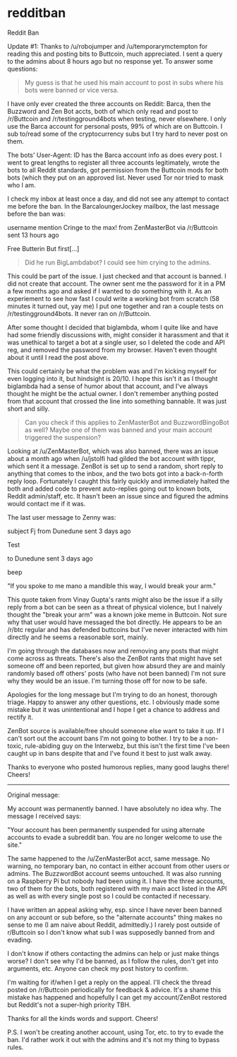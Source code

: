 # redditban
Reddit Ban

Update #1: Thanks to /u/robojumper and /u/temporarymctempton for reading this and posting bits to Buttcoin, much appreciated. I sent a query to the admins about 8 hours ago but no response yet. To answer some questions:

> My guess is that he used his main account to post in subs where his bots were banned or vice versa.

I have only ever created the three accounts on Reddit: Barca, then the Buzzword and Zen Bot accts, both of which only read and post to /r/Buttcoin and /r/testingground4bots when testing, never elsewhere. I only use the Barca account for personal posts, 99% of which are on Buttcoin. I sub to/read some of the cryptocurrency subs but I try hard to never post on them.

The bots' User-Agent: ID has the Barca account info as does every post. I went to great lengths to register all three accounts legitimately, wrote the bots to all Reddit standards, got permission from the Buttcoin mods for both bots (which they put on an approved list. Never used Tor nor tried to mask who I am.

I check my inbox at least once a day, and did not see any attempt to contact me before the ban.  In the BarcaloungerJockey mailbox, the last message before the ban was:

username mention Cringe to the max!
from ZenMasterBot via /r/Buttcoin sent 13 hours ago

Free Butterin
But first[...]

> Did he run BigLambdabot? I could see him crying to the admins.

This could be part of the issue. I just checked and that account is banned. I did not create that account. The owner sent me the password for it in a PM a few months ago and asked if I wanted to do something with it. As an experiement to see how fast I could write a working bot from scratch (58 minutes it turned out, yay me) I put one together and ran a couple tests on /r/testingground4bots. It never ran on /r/Buttcoin.

After some thought I decided that biglambda, whom I quite like and have had some friendly discussions with, might consider it harassment and that it was unethical to target a bot at a single user, so I deleted the code and API reg, and removed the password from my browser. Haven't even thought about it until I read the post above.

This could certainly be what the problem was and I'm kicking myself for even logging into it, but hindsight is 20/10. I hope this isn't it as I thought biglambda had a sense of humor about that account, and I've always thought he might be the actual owner. I don't remember anything posted from that account that crossed the line into something bannable. It was just short and silly.

> Can you check if this applies to ZenMasterBot and BuzzwordBingoBot as well? Maybe one of them was banned and your main account triggered the suspension?

Looking at /u/ZenMasterBot, which was also banned, there was an issue about a month ago when /u/jstolfi had gilded the bot account with tippr, which sent it a message. ZenBot is set up to send a random, short reply to anything that comes to the inbox, and the two bots got into a back-n-forth reply loop. Fortunately I caught this fairly quickly and immediately halted the both and added code to prevent auto-replies going out to known bots, Reddit admin/staff, etc. It hasn't been an issue since and figured the admins would contact me if it was.

The last user message to Zenny was:

subject Fj
from Dunedune sent 3 days ago

Test

to Dunedune sent 3 days ago

beep

"If you spoke to me mano a mandible this way, I would break your arm."

This quote taken from Vinay Gupta's rants might also be the issue if a silly reply from a bot can be seen as a threat of physical violence, but I naively thought the "break your arm" was a known joke meme in Buttcoin. Not sure why that user would have messaged the bot directly. He appears to be an /r/btc regular and has defended buttcoins but I've never interacted with him directly and he seems a reasonable sort, mainly.

I'm going through the databases now and removing any posts that might come across as threats. There's also the ZenBot rants that might have set someone off and been reported, but given how absurd they are and mainly randomly based off others' posts (who have not been banned) I'm not sure why they would be an issue. I'm turning those off for now to be safe.

Apologies for the long message but I'm trying to do an honest, thorough triage. Happy to answer any other questions, etc. I obviously made some mistake but it was unintentional and I hope I get a chance to address and rectify it.

ZenBot source is available/free should someone else want to take it up. If I can't sort out the account bans I'm not going to bother. I try to be a non-toxic, rule-abiding guy on the Interwebz, but this isn't the first time I've been caught up in bans despite that and I've found it best to just walk away.

Thanks to everyone who posted humorous replies, many good laughs there! Cheers!

----

Original message:

My account was permanently banned. I have absolutely no idea why. The message I received says:

"Your account has been permanently suspended for using alternate accounts to evade a subreddit ban.
You are no longer welcome to use the site."

The same happened to the /u/ZenMasterBot acct, same message. No warning, no temporary ban, no contact in either account from other users or admins. The BuzzwordBot account seems untouched. It was also running on a Raspberry Pi but nobody had been using it. I have the three accounts, two of them for the bots, both registered with my main acct listed in the API as well as with every single post so I could be contacted if necessary.

I have written an appeal asking why, esp. since I have never been banned on any account or sub before, so the "alternate accounts" thing makes no sense to me (I am naive about Reddit, admittedly.) I rarely post outside of r/Buttcoin so I don't know what sub I was supposedly banned from and evading.

I don't know if others contacting the admins can help or just make things worse? I don't see why I'd be banned, as I follow the rules, don't get into arguments, etc. Anyone can check my post history to confirm.

I'm waiting for if/when I get a reply on the appeal. I'll check the thread posted on /r/Buttcoin periodically for feedback & advice. It's a shame this mistake has happened and hopefully I can get my account/ZenBot restored but Reddit's not a super-high priority TBH.

Thanks for all the kinds words and support. Cheers!

P.S. I won't be creating another account, using Tor, etc. to try to evade the ban. I'd rather work it out with the admins and it's not my thing to bypass rules.
